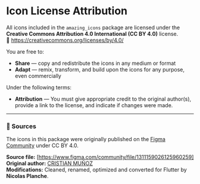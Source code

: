 # Icon License Attribution

All icons included in the `amazing_icons` package are licensed under the  
**Creative Commons Attribution 4.0 International (CC BY 4.0)** license.  
🔗 https://creativecommons.org/licenses/by/4.0/

You are free to:
- **Share** — copy and redistribute the icons in any medium or format
- **Adapt** — remix, transform, and build upon the icons for any purpose, even commercially

Under the following terms:
- **Attribution** — You must give appropriate credit to the original author(s),  
  provide a link to the license, and indicate if changes were made.

---

### 🧩 Sources
The icons in this package were originally published on the [Figma Community](https://figma.com/community) under CC BY 4.0.

**Source file:** [https://www.figma.com/community/file/1311159026125960259]  
**Original author:** [CRISTIAN MUÑOZ](https://www.figma.com/@tianmunooz)  
**Modifications:** Cleaned, renamed, optimized and converted for Flutter by **Nicolas Planche**.